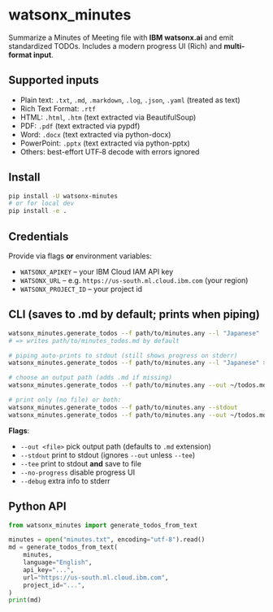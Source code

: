 # watsonx_minutes

Summarize a Minutes of Meeting file with **IBM watsonx.ai** and emit standardized TODOs.
Includes a modern progress UI (Rich) and **multi-format input**.

## Supported inputs
- Plain text: `.txt`, `.md`, `.markdown`, `.log`, `.json`, `.yaml` (treated as text)
- Rich Text Format: `.rtf`
- HTML: `.html`, `.htm` (text extracted via BeautifulSoup)
- PDF: `.pdf` (text extracted via pypdf)
- Word: `.docx` (text extracted via python-docx)
- PowerPoint: `.pptx` (text extracted via python-pptx)
- Others: best-effort UTF‑8 decode with errors ignored

## Install

```bash
pip install -U watsonx-minutes
# or for local dev
pip install -e .
```

## Credentials
Provide via flags **or** environment variables:

- `WATSONX_APIKEY` – your IBM Cloud IAM API key
- `WATSONX_URL` – e.g. `https://us-south.ml.cloud.ibm.com` (your region)
- `WATSONX_PROJECT_ID` – your project id

## CLI (saves to .md by default; prints when piping)
```bash
watsonx_minutes.generate_todos --f path/to/minutes.any --l "Japanese"
# => writes path/to/minutes_todos.md by default

# piping auto-prints to stdout (still shows progress on stderr)
watsonx_minutes.generate_todos --f path/to/minutes.any --l "Japanese" > todos.md

# choose an output path (adds .md if missing)
watsonx_minutes.generate_todos --f path/to/minutes.any --out ~/todos.md

# print only (no file) or both:
watsonx_minutes.generate_todos --f path/to/minutes.any --stdout
watsonx_minutes.generate_todos --f path/to/minutes.any --out ~/todos.md --tee
```

**Flags**:
- `--out <file>` pick output path (defaults to `.md` extension)
- `--stdout` print to stdout (ignores `--out` unless `--tee`)
- `--tee` print to stdout **and** save to file
- `--no-progress` disable progress UI
- `--debug` extra info to stderr

## Python API

```python
from watsonx_minutes import generate_todos_from_text

minutes = open("minutes.txt", encoding="utf-8").read()
md = generate_todos_from_text(
    minutes,
    language="English",
    api_key="...",
    url="https://us-south.ml.cloud.ibm.com",
    project_id="...",
)
print(md)
```
